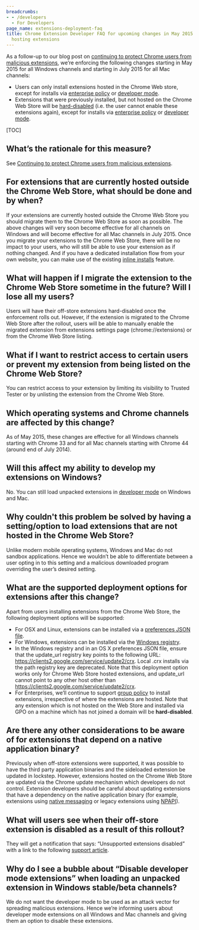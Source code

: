 ```yaml
---
breadcrumbs:
- - /developers
  - For Developers
page_name: extensions-deployment-faq
title: Chrome Extension Developer FAQ for upcoming changes in May 2015 related to
  hosting extensions
---
```


As a follow-up to our blog post on [continuing to protect Chrome users from
malicious
extensions](http://blog.chromium.org/2015/05/continuing-to-protect-chrome-users-from.html),
we’re enforcing the following changes starting in May 2015 for all Windows
channels and starting in July 2015 for all Mac channels:

*   Users can only install extensions hosted in the Chrome Web store,
            except for installs via [enterprise
            policy](https://support.google.com/chrome/a/answer/188453) or
            [developer
            mode](http://developer.chrome.com/extensions/getstarted.html#unpacked).
*   Extensions that were previously installed, but not hosted on the
            Chrome Web Store will be
            [hard-disabled](https://support.google.com/chrome/answer/2811969)
            (i.e. the user cannot enable these extensions again), except for
            installs via [enterprise
            policy](https://support.google.com/chrome/a/answer/188453) or
            [developer
            mode](http://developer.chrome.com/extensions/getstarted.html#unpacked).

[TOC]

## **What’s the rationale for this measure?**

See [Continuing to protect Chrome users from malicious
extensions](http://blog.chromium.org/2015/05/continuing-to-protect-chrome-users-from.html).

## For extensions that are currently hosted outside the Chrome Web Store, what should be done and by when?

If your extensions are currently hosted outside the Chrome Web Store you should
migrate them to the Chrome Web Store as soon as possible. The above changes will
very soon become effective for all channels on Windows and will become effective
for all Mac channels in July 2015. Once you migrate your extensions to the
Chrome Web Store, there will be no impact to your users, who will still be able
to use your extension as if nothing changed. And if you have a dedicated
installation flow from your own website, you can make use of the existing
[inline
installs](https://developers.google.com/chrome/web-store/docs/inline_installation)
feature.

## What will happen if I migrate the extension to the Chrome Web Store sometime in the future? Will I lose all my users?

Users will have their off-store extensions hard-disabled once the enforcement
rolls out. However, if the extension is migrated to the Chrome Web Store after
the rollout, users will be able to manually enable the migrated extension from
extensions settings page (chrome://extensions) or from the Chrome Web Store
listing.

## What if I want to restrict access to certain users or prevent my extension from being listed on the Chrome Web Store?

You can restrict access to your extension by limiting its visibility to Trusted
Tester or by unlisting the extension from the Chrome Web Store.

## Which operating systems and Chrome channels are affected by this change?

As of May 2015, these changes are effective for all Windows channels starting
with Chrome 33 and for all Mac channels starting with Chrome 44 (around end of
July 2014).

## Will this affect my ability to develop my extensions on Windows?

No. You can still load unpacked extensions in [developer
mode](http://developer.chrome.com/extensions/getstarted.html#unpacked) on
Windows and Mac.

## Why couldn't this problem be solved by having a setting/option to load extensions that are not hosted in the Chrome Web Store?

Unlike modern mobile operating systems, Windows and Mac do not sandbox
applications. Hence we wouldn’t be able to differentiate between a user opting
in to this setting and a malicious downloaded program overriding the user’s
desired setting.

## What are the supported deployment options for extensions after this change?

Apart from users installing extensions from the Chrome Web Store, the following
deployment options will be supported:

*   For OSX and Linux, extensions can be installed via a [preferences
            JSON
            file](http://developer.chrome.com/extensions/external_extensions.html#preferences).
*   For Windows, extensions can be installed via the [Windows
            registry](http://developer.chrome.com/extensions/external_extensions.html#registry).
*   In the Windows registry and in an OS X preferences JSON file, ensure
            that the update_url registry key points to the following URL:
            <https://clients2.google.com/service/update2/crx>. Local .crx
            installs via the path registry key are deprecated. Note that this
            deployment option works only for Chrome Web Store hosted extensions,
            and update_url cannot point to any other host other than
            <https://clients2.google.com/service/update2/crx>.
*   For Enterprises, we’ll continue to support [group
            policy](https://support.google.com/chrome/a/answer/188453) to
            install extensions, irrespective of where the extensions are hosted.
            Note that any extension which is not hosted on the Web Store and
            installed via GPO on a machine which has not joined a domain will be
            **hard-disabled**.

## Are there any other considerations to be aware of for extensions that depend on a native application binary?

Previously when off-store extensions were supported, it was possible to have the
third party application binaries and the sideloaded extension be updated in
lockstep. However, extensions hosted on the Chrome Web Store are updated via the
Chrome update mechanism which developers do not control. Extension developers
should be careful about updating extensions that have a dependency on the native
application binary (for example, extensions using [native
messaging](https://developer.chrome.com/extensions/messaging.html#native-messaging)
or legacy extensions using
[NPAPI](http://developer.chrome.com/extensions/npapi.html)).

## What will users see when their off-store extension is disabled as a result of this rollout?

They will get a notification that says: “Unsupported extensions disabled” with a
link to the following [support
article](https://support.google.com/chrome/answer/2811969).

## Why do I see a bubble about “Disable developer mode extensions” when loading an unpacked extension in Windows stable/beta channels?

We do not want the developer mode to be used as an attack vector for spreading
malicious extensions. Hence we’re informing users about developer mode
extensions on all Windows and Mac channels and giving them an option to disable
these extensions.